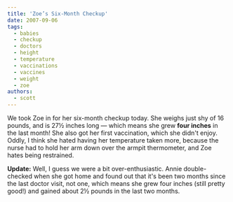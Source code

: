 ```yaml
---
title: 'Zoe’s Six-Month Checkup'
date: 2007-09-06
tags:
  - babies
  - checkup
  - doctors
  - height
  - temperature
  - vaccinations
  - vaccines
  - weight
  - zoe
authors:
  - scott
---
```


We took Zoe in for her six-month checkup today. She weighs just shy of 16 pounds, and is 27½ inches long — which means she grew **four inches** in the last month! She also got her first vaccination, which she didn't enjoy. Oddly, I think she hated having her temperature taken more, because the nurse had to hold her arm down over the armpit thermometer, and Zoe hates being restrained.

**Update:** Well, I guess we were a bit over-enthusiastic. Annie double-checked when she got home and found out that it's been two months since the last doctor visit, not one, which means she grew four inches (still pretty good!) and gained about 2½ pounds in the last two months.
